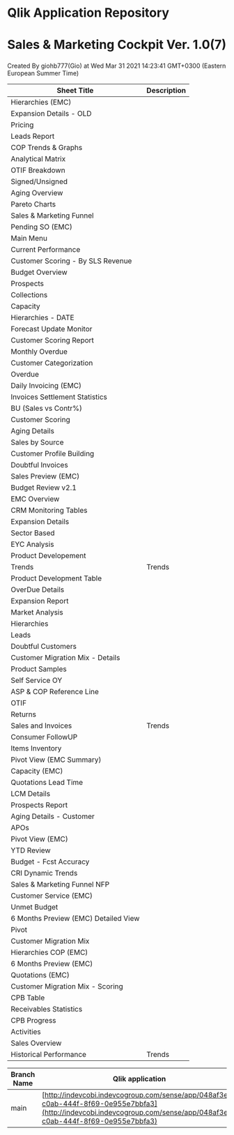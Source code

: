 # Qlik Application Repository 
# Sales & Marketing Cockpit Ver. 1.0(7)
### 
Created By giohb777(Gio) at Wed Mar 31 2021 14:23:41 GMT+0300 (Eastern European Summer Time)




Sheet Title | Description
------------ | -------------
Hierarchies (EMC)|
Expansion Details - OLD|
Pricing|
Leads Report|
COP Trends & Graphs|
Analytical Matrix|
OTIF Breakdown|
Signed/Unsigned|
Aging Overview|
Pareto Charts|
Sales & Marketing Funnel|
Pending SO (EMC)|
Main Menu|
Current Performance|
Customer Scoring - By SLS Revenue|
Budget Overview|
Prospects|
Collections|
Capacity|
Hierarchies - DATE|
Forecast Update Monitor|
Customer Scoring  Report|
Monthly Overdue|
Customer Categorization|
Overdue|
Daily Invoicing (EMC)|
Invoices Settlement Statistics|
BU (Sales vs Contr%)|
Customer Scoring|
Aging Details|
Sales by Source|
Customer Profile Building|
Doubtful Invoices|
Sales Preview (EMC)|
Budget Review v2.1|
EMC Overview|
CRM Monitoring Tables|
Expansion Details|
Sector Based|
EYC Analysis|
Product Developement|
Trends|Trends
Product Development Table|
OverDue Details|
Expansion Report|
Market Analysis|
Hierarchies|
Leads|
Doubtful Customers|
Customer Migration Mix - Details|
Product Samples|
Self Service OY|
ASP & COP Reference Line|
OTIF|
Returns|
Sales and Invoices|Trends
Consumer FollowUP|
Items Inventory|
Pivot View (EMC Summary)|
Capacity (EMC)|
Quotations Lead Time|
LCM Details|
Prospects Report|
Aging Details - Customer|
APOs|
Pivot View (EMC)|
YTD Review|
Budget - Fcst  Accuracy|
CRI Dynamic Trends|
Sales & Marketing Funnel NFP|
Customer Service (EMC)|
Unmet Budget|
6 Months Preview (EMC) Detailed View|
Pivot|
Customer Migration Mix|
Hierarchies  COP (EMC)|
6 Months Preview (EMC)|
Quotations (EMC)|
Customer Migration Mix - Scoring|
CPB Table|
Receivables Statistics|
CPB Progress|
Activities|
Sales Overview|
Historical Performance|Trends



Branch Name|Qlik application
---|---
main|[http://indevcobi.indevcogroup.com/sense/app/048af3e9-c0ab-444f-8f69-0e955e7bbfa3](http://indevcobi.indevcogroup.com/sense/app/048af3e9-c0ab-444f-8f69-0e955e7bbfa3)